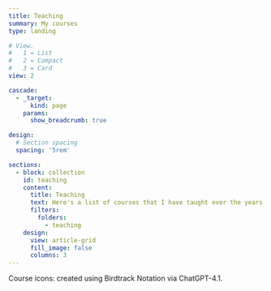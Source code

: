 ```yaml
---
title: Teaching
summary: My courses
type: landing

# View.
#   1 = List
#   2 = Compact
#   3 = Card
view: 2

cascade:
  - _target:
      kind: page
    params:
      show_breadcrumb: true

design:
  # Section spacing
  spacing: '5rem'

sections:
  - block: collection
    id: teaching
    content:
      title: Teaching
      text: Here's a list of courses that I have taught over the years.
      filters:
        folders:
          - teaching
    design:
      view: article-grid
      fill_image: false
      columns: 3
---
```


Course icons: created using Birdtrack Notation via ChatGPT-4.1.